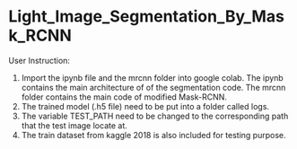 # Light_Image_Segmentation_By_Mask_RCNN
User Instruction:
1. Import the ipynb file and the mrcnn folder into google colab. The ipynb contains the main architecture of of the segmentation code. The mrcnn folder contains the main code of modified Mask-RCNN. 
2. The trained model (.h5 file) need to be put into a folder called logs.
3. The variable TEST_PATH need to be changed to the corresponding path that the test image locate at. 
4. The train dataset from kaggle 2018 is also included for testing purpose. 
